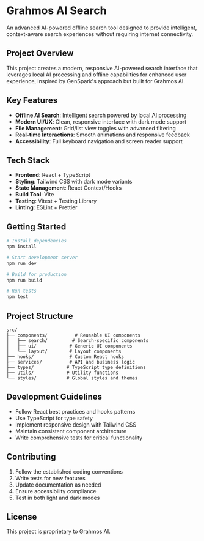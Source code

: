 # Grahmos AI Search

An advanced AI-powered offline search tool designed to provide intelligent, context-aware search experiences without requiring internet connectivity.

## Project Overview

This project creates a modern, responsive AI-powered search interface that leverages local AI processing and offline capabilities for enhanced user experience, inspired by GenSpark's approach but built for Grahmos AI.

## Key Features

- **Offline AI Search**: Intelligent search powered by local AI processing
- **Modern UI/UX**: Clean, responsive interface with dark mode support
- **File Management**: Grid/list view toggles with advanced filtering
- **Real-time Interactions**: Smooth animations and responsive feedback
- **Accessibility**: Full keyboard navigation and screen reader support

## Tech Stack

- **Frontend**: React + TypeScript
- **Styling**: Tailwind CSS with dark mode variants
- **State Management**: React Context/Hooks
- **Build Tool**: Vite
- **Testing**: Vitest + Testing Library
- **Linting**: ESLint + Prettier

## Getting Started

```bash
# Install dependencies
npm install

# Start development server
npm run dev

# Build for production
npm run build

# Run tests
npm test
```

## Project Structure

```
src/
├── components/          # Reusable UI components
│   ├── search/         # Search-specific components
│   ├── ui/            # Generic UI components
│   └── layout/        # Layout components
├── hooks/             # Custom React hooks
├── services/          # API and business logic
├── types/            # TypeScript type definitions
├── utils/            # Utility functions
└── styles/           # Global styles and themes
```

## Development Guidelines

- Follow React best practices and hooks patterns
- Use TypeScript for type safety
- Implement responsive design with Tailwind CSS
- Maintain consistent component architecture
- Write comprehensive tests for critical functionality

## Contributing

1. Follow the established coding conventions
2. Write tests for new features
3. Update documentation as needed
4. Ensure accessibility compliance
5. Test in both light and dark modes

## License

This project is proprietary to Grahmos AI.
